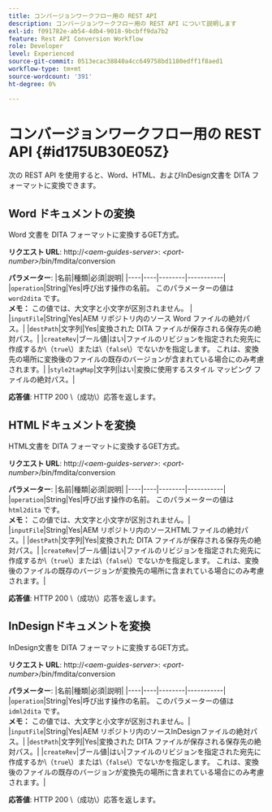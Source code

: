 ```yaml
---
title: コンバージョンワークフロー用の REST API
description: コンバージョンワークフロー用の REST API について説明します
exl-id: f091782e-ab54-4db4-9018-9bcbff9da7b2
feature: Rest API Conversion Workflow
role: Developer
level: Experienced
source-git-commit: 0513ecac38840a4cc649758bd1180edff1f8aed1
workflow-type: tm+mt
source-wordcount: '391'
ht-degree: 0%

---
```


# コンバージョンワークフロー用の REST API {#id175UB30E05Z}

次の REST API を使用すると、Word、HTML、およびInDesign文書を DITA フォーマットに変換できます。

## Word ドキュメントの変換

Word 文書を DITA フォーマットに変換するGET方式。

**リクエスト URL**:
http://*&lt;aem-guides-server\>*: *&lt;port-number\>*/bin/fmdita/conversion

**パラメーター**:
|名前|種類|必須|説明|
|----|----|--------|-----------|
|``operation``|String|Yes|呼び出す操作の名前。 このパラメーターの値は ``word2dita`` です。<br> **メモ：** この値では、大文字と小文字が区別されません。 |
|`inputFile`|String|Yes|AEM リポジトリ内のソース Word ファイルの絶対パス。|
|`destPath`|文字列|Yes|変換された DITA ファイルが保存される保存先の絶対パス。|
|`createRev`|ブール値|はい|ファイルのリビジョンを指定された宛先に作成するか\（`true`\）または\（`false`\）でないかを指定します。 これは、変換先の場所に変換後のファイルの既存のバージョンが含まれている場合にのみ考慮されます。|
|`style2tagMap`|文字列|はい|変換に使用するスタイル マッピング ファイルの絶対パス。|

**応答値**:
HTTP 200 \（成功\）応答を返します。

## HTMLドキュメントを変換

HTML文書を DITA フォーマットに変換するGET方式。

**リクエスト URL**:
http://*&lt;aem-guides-server\>*: *&lt;port-number\>*/bin/fmdita/conversion

**パラメーター**:
|名前|種類|必須|説明|
|----|----|--------|-----------|
|`operation`|String|Yes|呼び出す操作の名前。 このパラメーターの値は ``html2dita`` です。<br> **メモ：** この値では、大文字と小文字が区別されません。|
|`inputFile`|String|Yes|AEM リポジトリ内のソースHTMLファイルの絶対パス。|
|`destPath`|文字列|Yes|変換された DITA ファイルが保存される保存先の絶対パス。|
|`createRev`|ブール値|はい|ファイルのリビジョンを指定された宛先に作成するか\（`true`\）または\（`false`\）でないかを指定します。 これは、変換後のファイルの既存のバージョンが変換先の場所に含まれている場合にのみ考慮されます。|

**応答値**:
HTTP 200 \（成功\）応答を返します。

## InDesignドキュメントを変換

InDesign文書を DITA フォーマットに変換するGET方式。

**リクエスト URL**:
http://*&lt;aem-guides-server\>*: *&lt;port-number\>*/bin/fmdita/conversion

**パラメーター**:
|名前|種類|必須|説明|
|----|----|--------|-----------|
|``operation``|String|Yes|呼び出す操作の名前。 このパラメーターの値は ``idml2dita`` です。<br> **メモ：** この値では、大文字と小文字が区別されません。|
|`inputFile`|String|Yes|AEM リポジトリ内のソースInDesignファイルの絶対パス。|
|`destPath`|文字列|Yes|変換された DITA ファイルが保存される保存先の絶対パス。|
|`createRev`|ブール値|はい|ファイルのリビジョンを指定された宛先に作成するか\（`true`\）または\（`false`\）でないかを指定します。 これは、変換後のファイルの既存のバージョンが変換先の場所に含まれている場合にのみ考慮されます。|

**応答値**:
HTTP 200 \（成功\）応答を返します。
